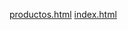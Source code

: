 [productos.html](https://github.com/user-attachments/files/22585563/productos.html)
[index.html](https://github.com/user-attachments/files/22585562/index.html)
